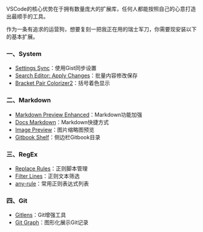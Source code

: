 VSCode的核心优势在于拥有数量庞大的扩展库，任何人都能按照自己的心意打造出最顺手的工具。

作为一条有追求的运营狗，想要复刻一把我正在用的瑞士军刀，你需要现安装以下的基本扩展。

### 一、System

- [Settings Sync](https://github.com/shanalikhan/code-settings-sync.git)：使用Gist同步设置
- [Search Editor: Apply Changes](https://github.com/JacksonKearl/vscode-search-editor-apply-changes)：批量内容修改保存
- [Bracket Pair Colorizer2](https://github.com/CoenraadS/Bracket-Pair-Colorizer-2)：括号着色显示

### 二、Markdown

- [Markdown Preview Enhanced](https://shd101wyy.github.io/markdown-preview-enhanced/#/zh-cn/)：Markdown功能加强
- [Docs Markdown](https://github.com/Microsoft/vscode-docs-authoring)：Markdown快捷方式
- [Image Preview](https://github.com/kisstkondoros/gutter-preview.git)：图片缩略图预览
- [Gitbook Shelf](https://github.com/ensky/vscode-gitbook-shelf)：侧边栏Gitbook目录

### 三、RegEx

- [Replace Rules](https://github.com/bhughes339/vscode-replacerules.git)：正则脚本管理
- [Filter Lines](https://github.com/earshinov/vscode-filter-lines)：正则文本筛选
- [any-rule](https://any86.github.io/any-rule/)：常用正则表达式列表


### 四、Git

- [Gitlens](https://github.com/eamodio/vscode-gitlens.git)：Git增强工具
- [Git Graph](https://github.com/mhutchie/vscode-git-graph.git)：图形化展示Git记录



